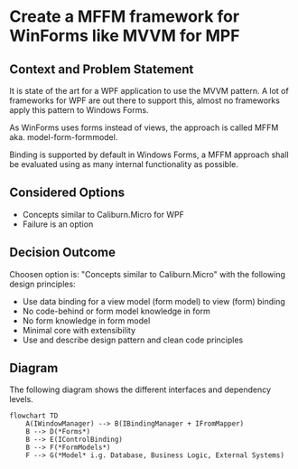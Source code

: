# Create a MFFM framework for WinForms like MVVM for MPF

## Context and Problem Statement

It is state of the art for a WPF application to use the MVVM pattern. A lot of frameworks for WPF are out there to support this, almost no frameworks apply this pattern to Windows Forms.

As WinForms uses forms instead of views, the approach is called MFFM aka. model-form-formmodel.

Binding is supported by default in Windows Forms, a MFFM approach shall be evaluated using as many internal functionality as possible.

## Considered Options

* Concepts similar to Caliburn.Micro for WPF
* Failure is an option

## Decision Outcome

Choosen option is: "Concepts similar to Caliburn.Micro" with the following design principles:

* Use data binding for a view model (form model) to view (form) binding
* No code-behind or form model knowledge in form
* No form knowledge in form model
* Minimal core with extensibility
* Use and describe design pattern and clean code principles

## Diagram

The following diagram shows the different interfaces and dependency levels.

```mermaid
flowchart TD
    A(IWindowManager) --> B(IBindingManager + IFromMapper)
    B --> D(*Forms*)
    B --> E(IControlBinding)
    B --> F(*FormModels*)
    F --> G(*Model* i.g. Database, Business Logic, External Systems)
```
